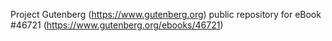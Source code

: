 Project Gutenberg (https://www.gutenberg.org) public repository for eBook #46721 (https://www.gutenberg.org/ebooks/46721)
